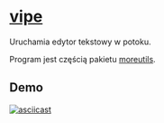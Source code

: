 # [vipe](https://joeyh.name/code/moreutils/)
Uruchamia edytor tekstowy w potoku.

Program jest częścią pakietu [moreutils](https://joeyh.name/code/moreutils/).

## Demo
[![asciicast](https://asciinema.org/a/249527.svg)](https://asciinema.org/a/249527)
